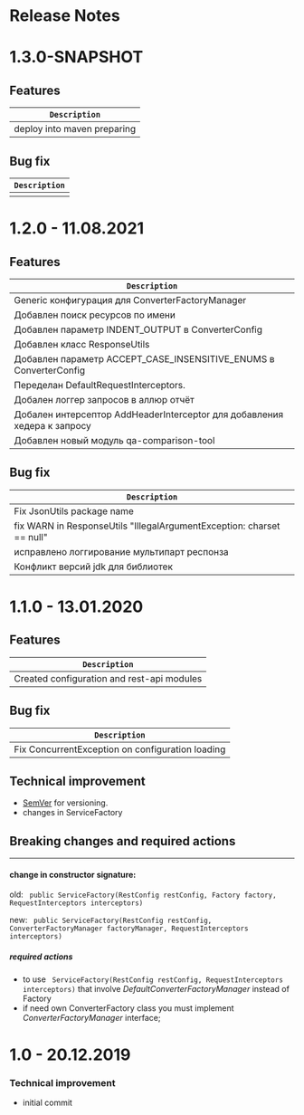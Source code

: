 
# Release Notes
# 1.3.0-SNAPSHOT
## Features
|                               `Description`                               |
| ------------------------------------------------------------------------- |
| deploy into maven preparing                                               |

## Bug fix
|                               `Description`                               |
| ------------------------------------------------------------------------- |
|                                                                           |

# 1.2.0 - 11.08.2021
## Features
|                               `Description`                               |
| ------------------------------------------------------------------------- |
| Generic конфигурация для ConverterFactoryManager                          |
| Добавлен поиск ресурсов по имени                                          |
| Добавлен параметр INDENT_OUTPUT в ConverterConfig                         |
| Добавлен класс ResponseUtils                                              |
| Добавлен параметр ACCEPT_CASE_INSENSITIVE_ENUMS в ConverterConfig         |
| Переделан DefaultRequestInterceptors.                                     |
| Добален логгер запросов в аллюр отчёт                                     |
| Добален интерсептор AddHeaderInterceptor для добавления хедера к запросу  |
| Добавлен новый модуль qa-comparison-tool                                  |

## Bug fix
|                               `Description`                               |
| ------------------------------------------------------------------------- |
| Fix JsonUtils package name                                                |
| fix WARN in ResponseUtils "IllegalArgumentException: charset == null"     |
| исправлено логгирование мультипарт респонза                               |
| Конфликт версий jdk для библиотек                                         |

# 1.1.0 - 13.01.2020
## Features
|                               `Description`                               |
| ------------------------------------------------------------------------- |
| Created configuration and rest-api modules                                |

## Bug fix
|                               `Description`                               |
| ------------------------------------------------------------------------- |
| Fix ConcurrentException on configuration loading                          |

## Technical improvement
 - [SemVer](http://semver.org/) for versioning.
 - changes in ServiceFactory

## Breaking changes and required actions
___
#### change in constructor signature:
 old: ``` public ServiceFactory(RestConfig restConfig, Factory factory, RequestInterceptors interceptors)```
 
 new: ``` public ServiceFactory(RestConfig restConfig, ConverterFactoryManager factoryManager, RequestInterceptors interceptors)```
##### required actions
 - to use ``` ServiceFactory(RestConfig restConfig, RequestInterceptors interceptors)``` that involve *DefaultConverterFactoryManager* instead of Factory
 - if need own ConverterFactory class you must implement *ConverterFactoryManager* interface; 
  
# 1.0 - 20.12.2019
### Technical improvement
  - initial commit
